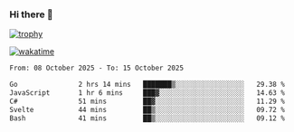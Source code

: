### Hi there 👋

[![trophy](https://github-profile-trophy.vercel.app/?username=cxnky&theme=dracula)](https://github.com/ryo-ma/github-profile-trophy)

[![wakatime](https://wakatime.com/badge/user/1c39c599-5497-41b9-a5be-2c4676e7fd23.svg)](https://wakatime.com/@1c39c599-5497-41b9-a5be-2c4676e7fd23)
<!--START_SECTION:waka-->

```txt
From: 08 October 2025 - To: 15 October 2025

Go               2 hrs 14 mins   ███████▒░░░░░░░░░░░░░░░░░   29.38 %
JavaScript       1 hr 6 mins     ███▓░░░░░░░░░░░░░░░░░░░░░   14.63 %
C#               51 mins         ██▓░░░░░░░░░░░░░░░░░░░░░░   11.29 %
Svelte           44 mins         ██▒░░░░░░░░░░░░░░░░░░░░░░   09.72 %
Bash             41 mins         ██▒░░░░░░░░░░░░░░░░░░░░░░   09.12 %
```

<!--END_SECTION:waka-->
